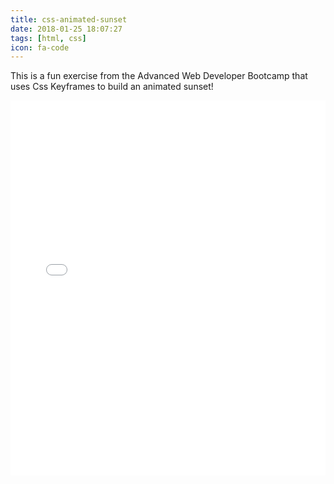 ```yaml
---
title: css-animated-sunset
date: 2018-01-25 18:07:27
tags: [html, css]
icon: fa-code
---
```


This is a fun exercise from the Advanced Web Developer Bootcamp that uses Css Keyframes to build an animated sunset!

<iframe width="100%" height="600" src="//jsfiddle.net/La917y0b/embedded/html,css,result/" allowpaymentrequest allowfullscreen="allowfullscreen" frameborder="0"></iframe>